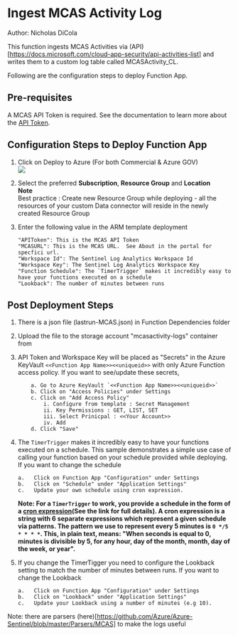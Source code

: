 # Ingest MCAS Activity Log
Author: Nicholas DiCola

This function ingests MCAS Activities via (API)[https://docs.microsoft.com/cloud-app-security/api-activities-list] and writes them to a custom log table called MCASActivity_CL.

Following are the configuration steps to deploy Function App.

## **Pre-requisites**

A MCAS API Token is required. See the documentation to learn more about the [API Token](https://docs.microsoft.com/cloud-app-security/api-authentication).


## Configuration Steps to Deploy Function App
1. Click on Deploy to Azure (For both Commercial & Azure GOV)  
   <a href="https://portal.azure.com/#create/Microsoft.Template/uri/https%3A%2F%2Fraw.githubusercontent.com%2FAzure%2FAzure-Sentinel%2Fmaster%2FDataConnectors%2FMCASActivityFunction%2Fazuredeploy.json" target="_blank">
    <img src="https://aka.ms/deploytoazurebutton"/>
	</a>
  

2. Select the preferred **Subscription**, **Resource Group** and **Location**  
   **Note**  
   Best practice : Create new Resource Group while deploying - all the resources of your custom Data connector will reside in the newly created Resource 
   Group
   
3. Enter the following value in the ARM template deployment
	```
	"APIToken": This is the MCAS API Token​  
	"MCASURL": This is the MCAS URL.  See About in the portal for specfici url.
	"Workspace Id": The Sentinel Log Analytics Workspace Id  
	"Workspace Key": The Sentinel Log Analytics Workspace Key  
	"Function Schedule": The `TimerTrigger` makes it incredibly easy to have your functions executed on a schedule  
	"Lookback": The number of minutes between runs
	```

## Post Deployment Steps
1. There is a json file (lastrun-MCAS.json) in Function Dependencies folder
2. Upload the file to the storage account "mcasactivity-logs" container from 
4. API Token and Workspace Key will be placed as "Secrets" in the Azure KeyVault `<<Function App Name>><<uniqueid>>` with only Azure Function access policy. If you want to see/update these secrets,

	```
		a. Go to Azure KeyVault `<<Function App Name>><<uniqueid>>`
		b. Click on "Access Policies" under Settings
		c. Click on "Add Access Policy"
			i. Configure from template : Secret Management
			ii. Key Permissions : GET, LIST, SET
			iii. Select Prinicpal : <<Your Account>>
			iv. Add
		d. Click "Save"

	```

6. The `TimerTrigger` makes it incredibly easy to have your functions executed on a schedule. This sample demonstrates a simple use case of calling your function based on your schedule provided while deploying. If you want to change
   the schedule 
   ```
   a.	Click on Function App "Configuration" under Settings 
   b.	Click on "Schedule" under "Application Settings"
   c.	Update your own schedule using cron expression.
   ```
   **Note: For a `TimerTrigger` to work, you provide a schedule in the form of a [cron expression](https://en.wikipedia.org/wiki/Cron#CRON_expression)(See the link for full details). A cron expression is a string with 6 separate expressions which represent a given schedule via patterns. The pattern we use to represent every 5 minutes is `0 */5 * * * *`. This, in plain text, means: "When seconds is equal to 0, minutes is divisible by 5, for any hour, day of the month, month, day of the week, or year".**

7. If you change the TimerTigger you need to configure the Lookback setting to match the number of minutes between runs. If you want to change
   the Lookback 
   ```
   a.	Click on Function App "Configuration" under Settings 
   b.	Click on "Lookback" under "Application Settings"
   c.	Update your Lookback using a number of minutes (e.g 10).
   ```

	
Note: there are  parsers (here)[https://github.com/Azure/Azure-Sentinel/blob/master/Parsers/MCAS] to make the logs useful
